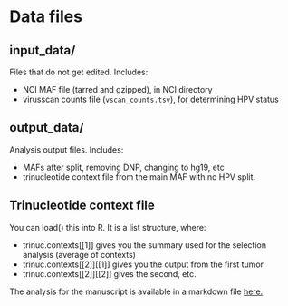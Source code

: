 # Data files

## input_data/ 

Files that do not get edited. Includes:
- NCI MAF file (tarred and gzipped), in NCI directory
- virusscan counts file (`vscan_counts.tsv`), for determining HPV status

## output_data/ 

Analysis output files. Includes:
- MAFs after split, removing DNP, changing to hg19, etc
- trinucleotide context file from the main MAF with no HPV split.

## Trinucleotide context file

You can load() this into R. It is a list structure, where:
- trinuc.contexts[[1]] gives you the summary used for the selection analysis (average of contexts)
- trinuc.contexts[[2]][[1]] gives you the output from the first tumor
- trinuc.contexts[[2]][[2]] gives the second, etc.

The analysis for the manuscript is available in a markdown file [here.](https://github.com/Townsend-Lab-Yale/HNSCC_APOBEC/blob/master/APOBEC_HNSCC_manuscript_analysis.md)
